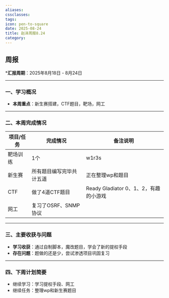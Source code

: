 ```yaml
---
aliases:
cssclasses:
tags:
icon: pen-to-square
date: 2025-08-24
title: 赵泽周报8.24
category:
---
```


## 周报

***汇报周期**：2025年8月18日 - 8月24日

---

### 一、学习概况

- **本周重点**：新生赛搭建，CTF题目，靶场，网工


---

### 二、本周完成情况


| 项目/任务 | 完成情况           | 备注说明                         |
| ----- | -------------- | ---------------------------- |
| 靶场训练  | 1个             | w1r3s                        |
| 新生赛   | 所有题目编写完毕共计五道   | 正在整理wp和题目                    |
| CTF   | 做了4道CTF题目      | Ready Gladiator 0、1、2，有趣的小游戏 |
| 网工    | 复习了OSRF、SNMP协议 |                              |

---

### 三、主要收获与问题

- **学习收获**：通过自制脚本，魔改题目，学会了新的提权手段
- **存在问题**：题做的还是少，尝试渗透项目巩固复习

---

### 四、下周计划简要

- 继续学习：学习提权手段、网工
- 继续任务：整理wp和新生赛题目


